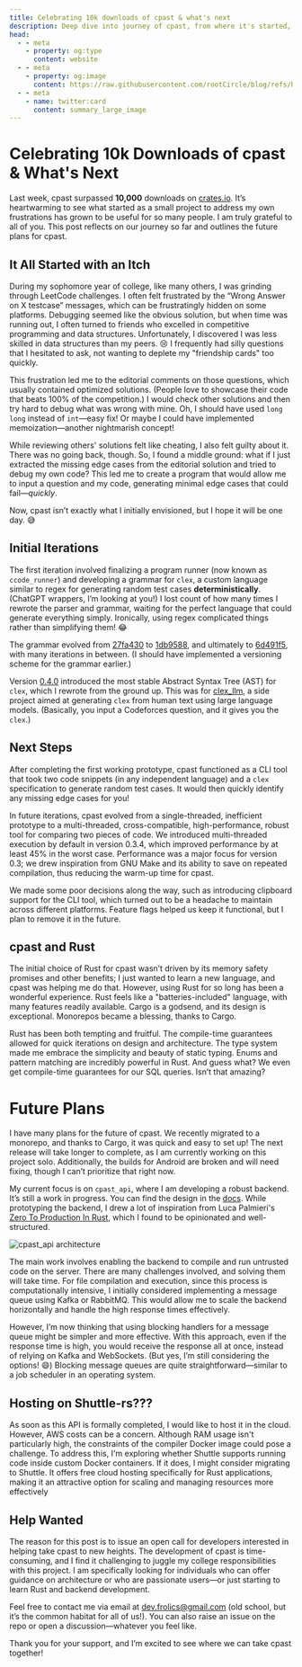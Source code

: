 ```yaml
---
title: Celebrating 10k downloads of cpast & what's next
description: Deep dive into journey of cpast, from where it's started, where it's now and what's next. And how you can contribute to it.
head:
  - - meta
    - property: og:type
      content: website
  - - meta
    - property: og:image
      content: https://raw.githubusercontent.com/rootCircle/blog/refs/heads/main/docs/public/cpast.png
  - - meta
    - name: twitter:card
      content: summary_large_image
---
```


# Celebrating 10k Downloads of cpast & What's Next

Last week, cpast surpassed **10,000** downloads on [crates.io](https://crates.io/crates/cpast). It’s heartwarming to see what started as a small project to address my own frustrations has grown to be useful for so many people. I am truly grateful to all of you. This post reflects on our journey so far and outlines the future plans for cpast.

## It All Started with an Itch

During my sophomore year of college, like many others, I was grinding through LeetCode challenges. I often felt frustrated by the “Wrong Answer on X testcase” messages, which can be frustratingly hidden on some platforms. Debugging seemed like the obvious solution, but when time was running out, I often turned to friends who excelled in competitive programming and data structures. Unfortunately, I discovered I was less skilled in data structures than my peers. 😢 I frequently had silly questions that I hesitated to ask, not wanting to deplete my "friendship cards" too quickly.

This frustration led me to the editorial comments on those questions, which usually contained optimized solutions. (People love to showcase their code that beats 100% of the competition.) I would check other solutions and then try hard to debug what was wrong with mine. Oh, I should have used `long long` instead of `int`—easy fix! Or maybe I could have implemented memoization—another nightmarish concept!

While reviewing others' solutions felt like cheating, I also felt guilty about it. There was no going back, though. So, I found a middle ground: what if I just extracted the missing edge cases from the editorial solution and tried to debug my own code? This led me to create a program that would allow me to input a question and my code, generating minimal edge cases that could fail—*quickly*.

Now, cpast isn’t exactly what I initially envisioned, but I hope it will be one day. 😅

## Initial Iterations

The first iteration involved finalizing a program runner (now known as `ccode_runner`) and developing a grammar for `clex`, a custom language similar to regex for generating random test cases **deterministically**. (ChatGPT wrappers, I’m looking at you!) I lost count of how many times I rewrote the parser and grammar, waiting for the perfect language that could generate everything simply. Ironically, using regex complicated things rather than simplifying them! 😂

The grammar evolved from [27fa430](https://github.com/rootCircle/cpast_mono/blob/27fa4303a0e190e7406095d5682d9535d09ee533/TESTCASE_LANGUAGE.md) to [1db9588](https://github.com/rootCircle/cpast_mono/blob/1db9588ffe5f1c1e52a81adb2c03db6a00468058/clex.specs.md), and ultimately to [6d491f5](https://github.com/rootCircle/cpast_mono/blob/6d491f5355fb74a14cd556d6d777a070bbb1f007/clex/docs/CLEX_LANG_SPECS.md), with many iterations in between. (I should have implemented a versioning scheme for the grammar earlier.)

Version [0.4.0](https://github.com/rootCircle/cpast_mono/releases/tag/v0.4.0) introduced the most stable Abstract Syntax Tree (AST) for `clex`, which I rewrote from the ground up. This was for [clex_llm](https://github.com/rootCircle/clex_llm), a side project aimed at generating `clex` from human text using large language models. (Basically, you input a Codeforces question, and it gives you the `clex`.)

## Next Steps

After completing the first working prototype, cpast functioned as a CLI tool that took two code snippets (in any independent language) and a `clex` specification to generate random test cases. It would then quickly identify any missing edge cases for you!

In future iterations, cpast evolved from a single-threaded, inefficient prototype to a multi-threaded, cross-compatible, high-performance, robust tool for comparing two pieces of code. We introduced multi-threaded execution by default in version 0.3.4, which improved performance by at least 45% in the worst case. Performance was a major focus for version 0.3; we drew inspiration from GNU Make and its ability to save on repeated compilation, thus reducing the warm-up time for cpast.

We made some poor decisions along the way, such as introducing clipboard support for the CLI tool, which turned out to be a headache to maintain across different platforms. Feature flags helped us keep it functional, but I plan to remove it in the future.

## cpast and Rust

The initial choice of Rust for cpast wasn’t driven by its memory safety promises and other benefits; I just wanted to learn a new language, and cpast was helping me do that. However, using Rust for so long has been a wonderful experience. Rust feels like a "batteries-included" language, with many features readily available. Cargo is a godsend, and its design is exceptional. Monorepos became a blessing, thanks to Cargo.

Rust has been both tempting and fruitful. The compile-time guarantees allowed for quick iterations on design and architecture. The type system made me embrace the simplicity and beauty of static typing. Enums and pattern matching are incredibly powerful in Rust. And guess what? We even get compile-time guarantees for our SQL queries. Isn’t that amazing?

# Future Plans

I have many plans for the future of cpast. We recently migrated to a monorepo, and thanks to Cargo, it was quick and easy to set up! The next release will take longer to complete, as I am currently working on this project solo. Additionally, the builds for Android are broken and will need fixing, though I can’t prioritize that right now.

My current focus is on `cpast_api`, where I am developing a robust backend. It’s still a work in progress. You can find the design in the [docs](https://github.com/rootCircle/cpast_mono/tree/main/cpast_api#architecture). While prototyping the backend, I drew a lot of inspiration from Luca Palmieri's [Zero To Production In Rust](https://zero2prod.com/), which I found to be opinionated and well-structured.

![cpast_api architecture](/project/cpast_api_arch.png)

The main work involves enabling the backend to compile and run untrusted code on the server. There are many challenges involved, and solving them will take time. For file compilation and execution, since this process is computationally intensive, I initially considered implementing a message queue using Kafka or RabbitMQ. This would allow me to scale the backend horizontally and handle the high response times effectively.

However, I’m now thinking that using blocking handlers for a message queue might be simpler and more effective. With this approach, even if the response time is high, you would receive the response all at once, instead of relying on Kafka and WebSockets. (But yes, I’m still considering the options! 😄) Blocking message queues are quite straightforward—similar to a job scheduler in an operating system.

## Hosting on Shuttle-rs???

As soon as this API is formally completed, I would like to host it in the cloud. However, AWS costs can be a concern. Although RAM usage isn't particularly high, the constraints of the compiler Docker image could pose a challenge. To address this, I'm exploring whether Shuttle supports running code inside custom Docker containers. If it does, I might consider migrating to Shuttle. It offers free cloud hosting specifically for Rust applications, making it an attractive option for scaling and managing resources more effectively

## Help Wanted

The reason for this post is to issue an open call for developers interested in helping take cpast to new heights. The development of cpast is time-consuming, and I find it challenging to juggle my college responsibilities with this project. I am specifically looking for individuals who can offer guidance on architecture or who are passionate users—or just starting to learn Rust and backend development.

Feel free to contact me via email at <dev.frolics@gmail.com> (old school, but it’s the common habitat for all of us!). You can also raise an issue on the repo or open a discussion—whatever you feel like.

Thank you for your support, and I’m excited to see where we can take cpast together!
